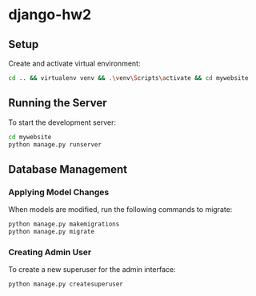 # django-hw2

## Setup

Create and activate virtual environment:

```bash
cd .. && virtualenv venv && .\venv\Scripts\activate && cd mywebsite
```

## Running the Server

To start the development server:

```bash
cd mywebsite
python manage.py runserver
```

## Database Management

### Applying Model Changes

When models are modified, run the following commands to migrate:

```bash
python manage.py makemigrations
python manage.py migrate
```

### Creating Admin User

To create a new superuser for the admin interface:

```bash
python manage.py createsuperuser
```
